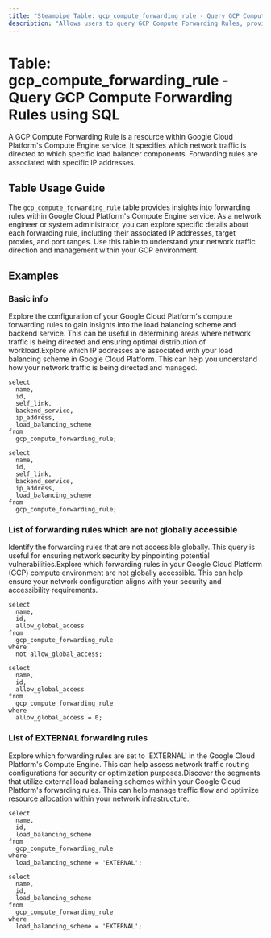 ```yaml
---
title: "Steampipe Table: gcp_compute_forwarding_rule - Query GCP Compute Forwarding Rules using SQL"
description: "Allows users to query GCP Compute Forwarding Rules, providing information about their configurations and operational status."
---
```


# Table: gcp_compute_forwarding_rule - Query GCP Compute Forwarding Rules using SQL

A GCP Compute Forwarding Rule is a resource within Google Cloud Platform's Compute Engine service. It specifies which network traffic is directed to which specific load balancer components. Forwarding rules are associated with specific IP addresses.

## Table Usage Guide

The `gcp_compute_forwarding_rule` table provides insights into forwarding rules within Google Cloud Platform's Compute Engine service. As a network engineer or system administrator, you can explore specific details about each forwarding rule, including their associated IP addresses, target proxies, and port ranges. Use this table to understand your network traffic direction and management within your GCP environment.

## Examples

### Basic info
Explore the configuration of your Google Cloud Platform's compute forwarding rules to gain insights into the load balancing scheme and backend service. This can be useful in determining areas where network traffic is being directed and ensuring optimal distribution of workload.Explore which IP addresses are associated with your load balancing scheme in Google Cloud Platform. This can help you understand how your network traffic is being directed and managed.

```sql+postgres
select
  name,
  id,
  self_link,
  backend_service,
  ip_address,
  load_balancing_scheme
from
  gcp_compute_forwarding_rule;
```

```sql+sqlite
select
  name,
  id,
  self_link,
  backend_service,
  ip_address,
  load_balancing_scheme
from
  gcp_compute_forwarding_rule;
```


### List of forwarding rules which are not globally accessible
Identify the forwarding rules that are not accessible globally. This query is useful for ensuring network security by pinpointing potential vulnerabilities.Explore which forwarding rules in your Google Cloud Platform (GCP) compute environment are not globally accessible. This can help ensure your network configuration aligns with your security and accessibility requirements.

```sql+postgres
select
  name,
  id,
  allow_global_access
from
  gcp_compute_forwarding_rule
where
  not allow_global_access;
```

```sql+sqlite
select
  name,
  id,
  allow_global_access
from
  gcp_compute_forwarding_rule
where
  allow_global_access = 0;
```


### List of EXTERNAL forwarding rules
Explore which forwarding rules are set to 'EXTERNAL' in the Google Cloud Platform's Compute Engine. This can help assess network traffic routing configurations for security or optimization purposes.Discover the segments that utilize external load balancing schemes within your Google Cloud Platform's forwarding rules. This can help manage traffic flow and optimize resource allocation within your network infrastructure.

```sql+postgres
select
  name,
  id,
  load_balancing_scheme
from
  gcp_compute_forwarding_rule
where
  load_balancing_scheme = 'EXTERNAL';
```

```sql+sqlite
select
  name,
  id,
  load_balancing_scheme
from
  gcp_compute_forwarding_rule
where
  load_balancing_scheme = 'EXTERNAL';
```